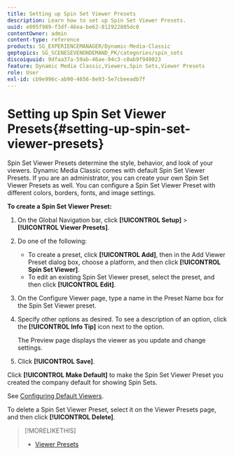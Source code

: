 ```yaml
---
title: Setting up Spin Set Viewer Presets
description: Learn how to set up Spin Set Viewer Presets.
uuid: e095f989-f3df-46ea-be62-812922805dc0
contentOwner: admin
content-type: reference
products: SG_EXPERIENCEMANAGER/Dynamic-Media-Classic
geptopics: SG_SCENESEVENONDEMAND_PK/categories/spin_sets
discoiquuid: 9dfaa37a-59ab-46ae-94c3-c0ab9f940023
feature: Dynamic Media Classic,Viewers,Spin Sets,Viewer Presets
role: User
exl-id: cb9e996c-ab90-4656-8e93-5e7cbeeadb7f
---
```

# Setting up Spin Set Viewer Presets{#setting-up-spin-set-viewer-presets}

Spin Set Viewer Presets determine the style, behavior, and look of your viewers. Dynamic Media Classic comes with default Spin Set Viewer Presets. If you are an administrator, you can create your own Spin Set Viewer Presets as well. You can configure a Spin Set Viewer Preset with different colors, borders, fonts, and image settings.

**To create a Spin Set Viewer Preset:**

1. On the Global Navigation bar, click **[!UICONTROL Setup]** > **[!UICONTROL Viewer Presets]**.
1. Do one of the following:

    * To create a preset, click **[!UICONTROL Add]**, then in the Add Viewer Preset dialog box, choose a platform, and then click **[!UICONTROL Spin Set Viewer]**.
    * To edit an existing Spin Set Viewer preset, select the preset, and then click **[!UICONTROL Edit]**.

1. On the Configure Viewer page, type a name in the Preset Name box for the Spin Set Viewer preset.
1. Specify other options as desired. To see a description of an option, click the **[!UICONTROL Info Tip]** icon next to the option.

   The Preview page displays the viewer as you update and change settings.

1. Click **[!UICONTROL Save]**.

Click **[!UICONTROL Make Default]** to make the Spin Set Viewer Preset you created the company default for showing Spin Sets.

See [Configuring Default Viewers](application-setup.md#configuring_default_viewers).

To delete a Spin Set Viewer Preset, select it on the Viewer Presets page, and then click **[!UICONTROL Delete]**.

>[!MORELIKETHIS]
>
>* [Viewer Presets](application-setup.md#viewer_presets)
